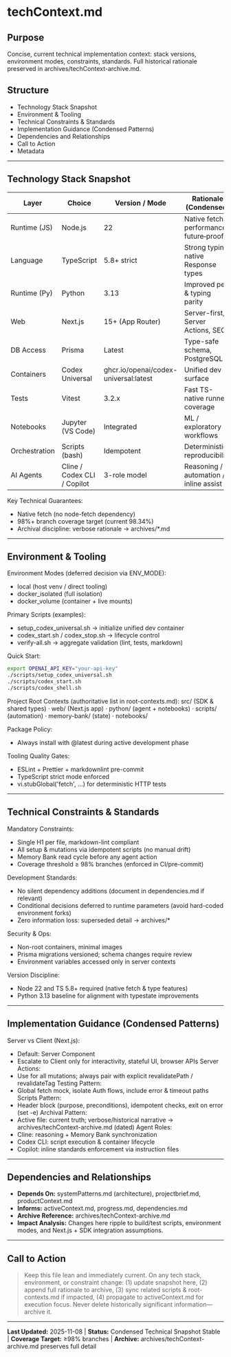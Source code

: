 # techContext.md

## Purpose
Concise, current technical implementation context: stack versions, environment modes, constraints, standards. Full historical rationale preserved in archives/techContext-archive.md.

## Structure
- Technology Stack Snapshot
- Environment & Tooling
- Technical Constraints & Standards
- Implementation Guidance (Condensed Patterns)
- Dependencies and Relationships
- Call to Action
- Metadata

---

## Technology Stack Snapshot
| Layer | Choice | Version / Mode | Rationale (Condensed) |
| ----- | ------ | -------------- | --------------------- |
| Runtime (JS) | Node.js | 22 | Native fetch, performance, future‑proof |
| Language | TypeScript | 5.8+ strict | Strong typing, native Response types |
| Runtime (Py) | Python | 3.13 | Improved perf & typing parity |
| Web | Next.js | 15+ (App Router) | Server-first, Server Actions, SEO |
| DB Access | Prisma | Latest | Type-safe schema, PostgreSQL |
| Containers | Codex Universal | ghcr.io/openai/codex-universal:latest | Unified dev surface |
| Tests | Vitest | 3.2.x | Fast TS-native runner, coverage |
| Notebooks | Jupyter (VS Code) | Integrated | ML / exploratory workflows |
| Orchestration | Scripts (bash) | Idempotent | Deterministic reproducibility |
| AI Agents | Cline / Codex CLI / Copilot | 3-role model | Reasoning / automation / inline assist |

Key Technical Guarantees:
- Native fetch (no node-fetch dependency)
- 98%+ branch coverage target (current 98.34%)
- Archival discipline: verbose rationale → archives/*.md

---

## Environment & Tooling
Environment Modes (deferred decision via ENV_MODE):
- local (host venv / direct tooling)
- docker_isolated (full isolation)
- docker_volume (container + live mounts)

Primary Scripts (examples):
- setup_codex_universal.sh → initialize unified dev container
- codex_start.sh / codex_stop.sh → lifecycle control
- verify-all.sh → aggregate validation (lint, tests, markdown)

Quick Start:
```bash
export OPENAI_API_KEY="your-api-key"
./scripts/setup_codex_universal.sh
./scripts/codex_start.sh
./scripts/codex_shell.sh
```

Project Root Contexts (authoritative list in root-contexts.md):
src/ (SDK & shared types) · web/ (Next.js app) · python/ (agent + notebooks) · scripts/ (automation) · memory-bank/ (state) · notebooks/

Package Policy:
- Always install with @latest during active development phase

Tooling Quality Gates:
- ESLint + Prettier + markdownlint pre-commit
- TypeScript strict mode enforced
- vi.stubGlobal('fetch', ...) for deterministic HTTP tests

---

## Technical Constraints & Standards
Mandatory Constraints:
- Single H1 per file, markdown-lint compliant
- All setup & mutations via idempotent scripts (no manual drift)
- Memory Bank read cycle before any agent action
- Coverage threshold ≥ 98% branches (enforced in CI/pre-commit)

Development Standards:
- No silent dependency additions (document in dependencies.md if relevant)
- Conditional decisions deferred to runtime parameters (avoid hard-coded environment forks)
- Zero information loss: superseded detail → archives/*

Security & Ops:
- Non-root containers, minimal images
- Prisma migrations versioned; schema changes require review
- Environment variables accessed only in server contexts

Version Discipline:
- Node 22 and TS 5.8+ required (native fetch & type features)
- Python 3.13 baseline for alignment with typestate improvements

---

## Implementation Guidance (Condensed Patterns)
Server vs Client (Next.js):
- Default: Server Component
- Escalate to Client only for interactivity, stateful UI, browser APIs
Server Actions:
- Use for all mutations; always pair with explicit revalidatePath / revalidateTag
Testing Pattern:
- Global fetch mock, isolate Auth flows, include error & timeout paths
Scripts Pattern:
- Header block (purpose, preconditions), idempotent checks, exit on error (set -e)
Archival Pattern:
- Active file: current truth; verbose/historical narrative → archives/techContext-archive.md (dated)
Agent Roles:
- Cline: reasoning + Memory Bank synchronization
- Codex CLI: script execution & container lifecycle
- Copilot: inline standards enforcement via instruction files

---

## Dependencies and Relationships
- **Depends On:** systemPatterns.md (architecture), projectbrief.md, productContext.md
- **Informs:** activeContext.md, progress.md, dependencies.md
- **Archive Reference:** archives/techContext-archive.md
- **Impact Analysis:** Changes here ripple to build/test scripts, environment modes, and Next.js + SDK integration assumptions.

---

## Call to Action
> Keep this file lean and immediately current. On any tech stack, environment, or constraint change: (1) update snapshot here, (2) append full rationale to archive, (3) sync related scripts & root-contexts.md if impacted, (4) propagate to activeContext.md for execution focus. Never delete historically significant information—archive it.

---

**Last Updated:** 2025-11-08 | **Status:** Condensed Technical Snapshot Stable | **Coverage Target:** ≥98% branches | **Archive:** archives/techContext-archive.md preserves full detail

